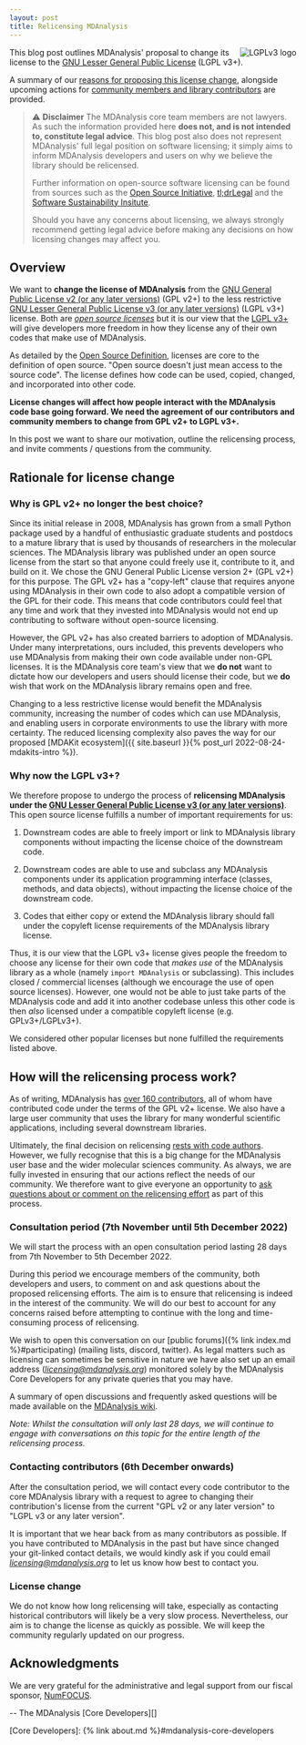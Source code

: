```yaml
---
layout: post
title: Relicensing MDAnalysis
---
```


<a href="https://www.gnu.org/licenses/lgpl-3.0.en.html">
<img src="https://www.gnu.org/graphics/lgplv3-with-text-154x68.png"
title="LGPLv3" alt="LGPLv3 logo" style="float: right"/>
</a>

This blog post outlines MDAnalysis' proposal to change its license
to the [GNU Lesser General Public License][LGPL] (LGPL v3+).

A summary of our [reasons for proposing this license
change](#rationale-for-license-change), alongside upcoming actions
for [community members and library
contributors](#how-will-the-relicensing-process-work) are provided.


> ⚠️ **Disclaimer**
> The MDAnalysis core team members are not
> lawyers. As such the information provided here __does not, and is not
> intended to, constitute legal advice__. This blog post also does not
> represent MDAnalysis' full legal position on software licensing; it
> simply aims to inform MDAnalysis developers and users on why
> we believe the library should be relicensed.
>
> Further information on open-source software licensing can be found
> from sources such as the [Open Source Initiative][OSI],
> [tl;drLegal][tldr legal] and the [Software Sustainability Insitute][SSI licensing].
>
> Should you have any concerns about licensing, we always strongly
> recommend getting legal advice before making any decisions on how
> licensing changes may affect you.


## Overview

We want to **change the license of MDAnalysis** from the [GNU General
Public License v2 (or any later versions)][GPLv2] (GPL v2+) to the less
restrictive [GNU Lesser General Public License v3 (or any later versions)][LGPL]
(LGPL v3+) license. Both are [_open source licenses_][OSI] but it is
our view that the [LGPL v3+][LGPL] will give developers more freedom
in how they license any of their own codes that make use of MDAnalysis.

As detailed by the [Open Source Definition][OSD], licenses are core to
the definition of open source. "Open source doesn't just mean access
to the source code". The license defines how code can be used, copied,
changed, and incorporated into other code.

**License changes will affect how people interact with the MDAnalysis code
base going forward. We need the agreement of our contributors and
community members to change from GPL v2+ to LGPL v3+.**

In this post we want to share our motivation, outline the relicensing
process, and invite comments / questions from the community.


## Rationale for license change


### Why is GPL v2+ no longer the best choice?

Since its initial release in 2008, MDAnalysis has grown from a small
Python package used by a handful of enthusiastic graduate students and
postdocs to a mature library that is used by thousands of researchers
in the molecular sciences. The MDAnalysis library was published under
an open source license from the start so that anyone could freely use
it, contribute to it, and build on it. We chose the GNU General Public License
version 2+ (GPL v2+) for this purpose. The GPL v2+ has a "copy-left"
clause that requires anyone using MDAnalysis in their own code to
also adopt a compatible version of the GPL for their code. This means
that code contributors could feel that any time and work that they
invested into MDAnalysis would not end up contributing to software
without open-source licensing.

However, the GPL v2+ has also created barriers to adoption of MDAnalysis.
Under many interpretations, ours included, this prevents developers
who use MDAnalysis from making their own code available under non-GPL
licenses. It is the MDAnalysis core team's view that we **do not** want
to dictate how our developers and users should license their code, but we
**do** wish that work on the MDAnalysis library remains open and free.

Changing to a less restrictive license would benefit the MDAnalysis
community, increasing the number of codes which can use MDAnalysis,
and enabling users in corporate environments to use the library with more
certainty. The reduced licensing complexity also paves the way for our
proposed [MDAKit ecosystem]({{ site.baseurl }}{% post_url 2022-08-24-mdakits-intro %}).


### Why now the LGPL v3+?

We therefore propose to undergo the process of **relicensing MDAnalysis
under the [GNU Lesser General Public License v3 (or any later versions)][LGPL]**.
This open source license fulfills a number of important requirements for us:

1. Downstream codes are able to freely import or link to MDAnalysis
   library components without impacting the license choice of the
   downstream code.
   
2. Downstream codes are able to use and subclass any MDAnalysis components
   under its application programming interface (classes, methods, and
   data objects), without impacting the license choice of the
   downstream code.
   
3. Codes that either copy or extend the MDAnalysis library should
   fall under the copyleft license requirements of the MDAnalysis
   library license.
   
Thus, it is our view that the LGPL v3+ license gives people the freedom
to choose any license for their own code that *makes use* of the MDAnalysis
library as a whole (namely ``import MDAnalysis`` or subclassing). This
includes closed / commercial licenses (although we encourage the use of
open source licenses). However, one would not be able to just take parts of
the MDAnalysis code and add it into another codebase unless this
other code is then *also* licensed under a compatible copyleft license
(e.g. GPLv3+/LGPLv3+).

We considered other popular licenses but none fulfilled the requirements
listed above.

   
## How will the relicensing process work?

As of writing, MDAnalysis has [over 160 contributors][contributors],
all of whom have contributed code under the terms of the GPL v2+
license. We also have a large user community that uses the library
for many wonderful scientific applications, including several
downstream libraries.

Ultimately, the final decision on relicensing [rests with code
authors](#contacting-contributors-6th-december-onwards). However, we fully recognise that
this is a big change for the MDAnalysis user base and the wider
molecular sciences community. As always, we are fully invested in
ensuring that our actions reflect the needs of our community. We
therefore want to give everyone an opportunity to [ask questions about
or comment on the relicensing effort](#consultation-period-7th-november-until-5th-december-2022) as part of
this process.


### Consultation period (7th November until 5th December 2022)

We will start the process with an open consultation period lasting
28 days from 7th November to 5th December 2022.

During this period we encourage members of the community,
both developers and users, to comment on and ask questions about the
proposed relicensing efforts. The aim is to ensure that relicensing is
indeed in the interest of the community. We will do our best to account
for any concerns raised before attempting to continue with the long and
time-consuming process of relicensing.

We wish to open this conversation on our [public forums]({% link
index.md %}#participating) (mailing lists, discord, twitter). As legal
matters such as licensing can sometimes be sensitive in nature we have
also set up an email address (*licensing@mdanalysis.org*) monitored
solely by the MDAnalysis Core Developers for any private queries that
you may have.

A summary of open discussions and frequently asked questions will be
made available on the [MDAnalysis wiki][faq wiki].

_Note: Whilst the consultation will only last 28 days, we will continue
to engage with conversations on this topic for the entire length of the
relicensing process._


### Contacting contributors (6th December onwards)

After the consultation period, we will contact every code contributor to
the core MDAnalysis library with a request to agree to changing their
contribution's license from the current "GPL v2 or any later version"
to "LGPL v3 or any later version".

It is important that we hear back from as many contributors as possible.
If you have contributed to MDAnalysis in the past but have since changed
your git-linked contact details, we would kindly ask if you could email
*licensing@mdanalysis.org* to let us know how best to contact you.


### License change

We do not know how long relicensing will take, especially as contacting
historical contributors will likely be a very slow process. Nevertheless,
our aim is to change the license as quickly as possible. We will keep the
community regularly updated on our progress.


## Acknowledgments

We are very grateful for the administrative and legal support from our
fiscal sponsor, [NumFOCUS][]. 


-- The MDAnalysis [Core Developers][]

[OSI]: https://opensource.org/osd
[tldr legal]: https://tldrlegal.com/
[SSI licensing]: https://www.software.ac.uk/resources/guides/choosing-open-source-licence
[OSD]: https://opensource.org/osd
[GPLv2]: https://www.gnu.org/licenses/old-licenses/gpl-2.0.html
[LGPL]: https://www.gnu.org/licenses/lgpl-3.0.en.html
[contributors]: https://github.com/MDAnalysis/mdanalysis/blob/develop/package/AUTHORS
[faq wiki]: https://github.com/MDAnalysis/mdanalysis/wiki/GPLv2--to-LGPLv3--relicensing-summary-and-FAQ
[NumFOCUS]: https://www.numfocus.org
[Core Developers]: {% link about.md %}#mdanalysis-core-developers
